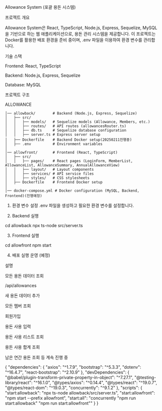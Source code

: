 Allowance System (포괄 용돈 시스템)

프로젝트 개요

Allowance System은 React, TypeScript, Node.js, Express, Sequelize, MySQL을 기반으로 하는 웹 애플리케이션으로, 용돈 관리 시스템을 제공합니다. 
이 프로젝트는 Docker를 활용한 배포 환경을 준비 중이며, .env 파일을 이용하여 환경 변수를 관리합니다.

기술 스택

Frontend: React, TypeScript

Backend: Node.js, Express, Sequelize

Database: MySQL



프로젝트 구조

ALLOWANCE
```
│── allowback/        # Backend (Node.js, Express, Sequelize)
│   ├── src/
│   │   ├── models/   # Sequelize models (Allowance, Members, etc.)
│   │   ├── routes/   # API routes (allowancesRouter.ts)
│   │   ├── db.ts     # Sequelize database configuration
│   │   ├── server.ts # Express server setup
│   ├── Dockerfile    # Backend Docker setup(20250211진행중)
│   ├── .env          # Environment variables
│
│── allowfront/       # Frontend (React, TypeScript)
│   ├── src/
│   │   ├── pages/    # React pages (LoginForm, MemberList, AllowanceList, AllowanceSummary, AnnualAllowanceView)
│   │   ├── layout/   # Layout components
│   │   ├── services/ # API service files
│   │   ├── styles/   # CSS stylesheets
│   ├── Dockerfile    # Frontend Docker setup
│
│── docker-compose.yml # Docker configuration (MySQL, Backend, Frontend)(진행예정)
```

1. 환경 변수 설정
 .env 파일을 생성하고 필요한 환경 변수를 설정합니다.

2. Backend 실행

cd allowback
npx ts-node src/server.ts

3. Frontend 실행

cd allowfront
npm start

4. 배포 실행 운영 (예정)


설명

모든 용돈 데이터 조회

/api/allowances

새 용돈 데이터 추가

모든 멤버 조회

회원가입

용돈 사용 입력

용돈 사용 리스트 조회

용돈 사용 합계 조회

남은 연간 용돈 조회
등
계속 진행 중




{
  "dependencies": {
    "axios": "^1.7.9",
    "bootstrap": "^5.3.3",
    "dotenv": "^16.4.7",
    "react-bootstrap": "^2.10.9"
  },
  "devDependencies": {
    "@babel/plugin-transform-private-property-in-object": "^7.27.1",
    "@testing-library/react": "^16.1.0",
    "@types/axios": "^0.14.4",
    "@types/react": "^19.0.7",
    "@types/react-dom": "^19.0.3",
    "concurrently": "^9.1.2"
  },
  "scripts": {
    "start:allowback": "npx ts-node allowback/src/server.ts",
    "start:allowfront": "npm start --prefix allowfront",
    "start:all": "concurrently \"npm run start:allowback\" \"npm run start:allowfront\""
  }
}
